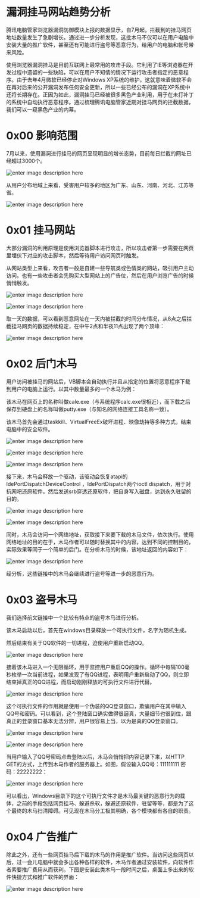 # 漏洞挂马网站趋势分析

腾讯电脑管家浏览器漏洞防御模块上报的数据显示，自7月起，拦截到的挂马网页地址数量发生了急剧增长。通过进一步分析发现，这批木马不仅可以在用户电脑中安装大量的推广软件，甚至还有可能进行盗号等恶意行为，给用户的电脑和帐号带来风险。

使用浏览器漏洞挂马是目前互联网上最常用的攻击手段。它利用了IE等浏览器在开发过程中遗留的一些缺陷，可以在用户不知情的情况下运行攻击者指定的恶意程序。由于去年4月微软已经停止对Windows XP系统的维护，这就意味着微软不会在再对后来的公开漏洞发布任何安全更新，所以一些已经公布的漏洞在XP系统中还将长期存在。正因为如此，漏洞挂马已经被很多黑色产业利用，用于在未打补丁的系统中自动执行恶意程序。通过梳理腾讯电脑管家近期对挂马网页的拦截数据，我们可以一窥黑色产业的内幕。

0x00 影响范围
=====

7月以来，使用漏洞进行挂马的网页呈现明显的增长态势，目前每日拦截的网址已经超过3000个。

![enter image description here](http://drops.javaweb.org/uploads/images/c21118079a0b3f6d47062c9ee3b45d8c1e643757.jpg)

从用户分布地域上来看，受害用户较多的地区为广东、山东、河南、河北、江苏等省。

![enter image description here](http://drops.javaweb.org/uploads/images/c714f763b4c4873a1b7ee29a5ba3b614d90548d1.jpg)

0x01 挂马网站
=====

大部分漏洞的利用原理是使用浏览器脚本进行攻击，所以攻击者第一步需要在网页里埋伏下对应的攻击脚本，然后等待用户访问网页时触发。

从网站类型上来看，攻击者一般是自建一些导航类或色情类的网站，吸引用户主动访问。也有一些攻击者会先购买大型网站上的广告位，然后在用户浏览广告的时候悄悄触发。

![enter image description here](http://drops.javaweb.org/uploads/images/da5fa2b4b45e3992f88f79cafcf07de687f4ba18.jpg)

![enter image description here](http://drops.javaweb.org/uploads/images/4311d162f5874b09d05ee9b8457832ace537bc12.jpg)

取一天的数据，可以看到恶意网址在一天内被拦截的时间分布情况，从8点之后拦截挂马网页的数据持续稳定，在中午2点和半夜11点出现了两个顶峰：

![enter image description here](http://drops.javaweb.org/uploads/images/a231ae7d2e94d6445161499203191053589d2866.jpg)

0x02 后门木马
=====

用户访问被挂马的网站后，VB脚本会自动执行并且从指定的位置将恶意程序下载到用户的电脑上运行。以其中数量最多的一个木马为例：

该木马在网页上的名称叫做cale.exe（与系统程序calc.exe很相近），而下载之后保存到硬盘上的名称叫做putty.exe（与知名的网络连接工具名称一致）。

该木马首先会通过taskkill、VirtualFreeEx破坏进程、映像劫持等多种方式，结束电脑中的安全软件。

![enter image description here](http://drops.javaweb.org/uploads/images/2d5c3bd6fe2fa92b77029b08086952fa77bec02a.jpg)

![enter image description here](http://drops.javaweb.org/uploads/images/85f1417b8cddc4e901aa95788a49c43cd41e172d.jpg)

![enter image description here](http://drops.javaweb.org/uploads/images/7f1c58bd4af1b46df5decb11df9c85f3facd0a98.jpg)

接下来，木马会释放一个驱动，该驱动会恢复atapi的IdePortDispatchDeviceControl ，IdePortDispatch两个ioctl dispatch，用于对抗网吧还原软件。然后发送srb穿透还原软件，把自身写入磁盘，达到永久驻留的目的。

![enter image description here](http://drops.javaweb.org/uploads/images/1f5743a6adbab8b44e12db87db23b6172fab282f.jpg)

![enter image description here](http://drops.javaweb.org/uploads/images/26caba057e05db9204f2d7eb487407950ff46c27.jpg)

同时，木马会访问一个网络地址，获取接下来要下载的木马文件，依次执行。使用网络地址的目的在于，木马作者可以随时替换其中的内容，达到不同的控制目的，实际效果等同于一个简单的后门。在分析木马的时候，该地址返回的内容如下：

![enter image description here](http://drops.javaweb.org/uploads/images/8991777431e6f817883de1b10c8a7dcc1ee4ee32.jpg)

经分析，这些链接中的木马会继续进行盗号等进一步的恶意行为。

0x03 盗号木马
=====

我们选择前文链接中一个比较有特点的盗号木马进行分析。

该木马启动以后，首先在windows目录释放一个可执行文件，名字为随机生成。

然后结束有关于QQ软件的一切进程，迫使用户重新启动QQ。

![enter image description here](http://drops.javaweb.org/uploads/images/7eff08337896f4cbdea38182e5e3018e73a5f91e.jpg)

接着该木马进入一个无限循环，用于监控用户重启QQ的操作。循环中每隔100毫秒枚举一次当前进程，如果发现了有QQ进程，表明用户重新启动了QQ，则立即结束掉真正的QQ进程，而启动刚刚释放的可执行文件进行代替。

![enter image description here](http://drops.javaweb.org/uploads/images/7e07eaa6f4e55d982441953b2a280e603113f965.jpg)

这个可执行文件的作用就是使用一个伪装的QQ登录窗口，欺骗用户在其中输入QQ号和密码。可以看到，这个登陆窗口确实做得很逼真，大量细节也很到位，跟真正的登录窗口基本无法分辨，用户很容易上当，以为是真的QQ登录窗口。

![enter image description here](http://drops.javaweb.org/uploads/images/ac6b78d0a0c2f99d4cf9ac66b681d97c386edd53.jpg)

![enter image description here](http://drops.javaweb.org/uploads/images/8dd0a1756396b0db4cf02ca697affaeaf1bd58f5.jpg)

当用户输入了QQ号密码点击登陆以后，木马会悄悄把内容记录下来，以HTTP GET的方式，上传到木马作者的服务器上。如图，假设输入QQ号：111111111 密码：22222222：

![enter image description here](http://drops.javaweb.org/uploads/images/ecaab5bfd9b21da04b60133cade7883c5089389c.jpg)

可以看出，Windows目录下的这个可执行文件才是木马最关键的恶意行为的载体，之前的手段包括网页挂马、躲避杀软，躲避还原软件，驻留等等，都是为了这个最终的木马扫清障碍。可见现在木马分工极其明确，各个模块都有各自的职责。

0x04 广告推广
=====

除此之外，还有一些网页挂马后下载的木马的作用是推广软件。当访问这些网页以后，过一会儿电脑中就会多出各种各样的软件，木马作者通过安装软件，向软件作者索要推广费用从而获利。下图是安装此类木马一段时间之后，桌面上多出来的软件快捷方式和推广软件的界面：

![enter image description here](http://drops.javaweb.org/uploads/images/7ae6fada2874ecd1058e8f2fbce65bf4b0162bfa.jpg)